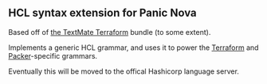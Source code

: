 ## HCL syntax extension for Panic Nova

Based off of [the TextMate Terraform](https://github.com/aurynn/Terraform.tmbundle) bundle (to some extent).

Implements a generic HCL grammar, and uses it to power the [Terraform](https://terraform.io) and [Packer](https://packer.io)-specific grammars.

Eventually this will be moved to the offical Hashicorp language server.